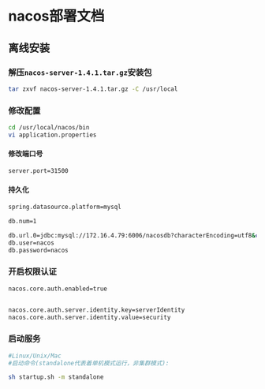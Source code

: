 # nacos部署文档

## 离线安装


### 解压`nacos-server-1.4.1.tar.gz`安装包

```bash
tar zxvf nacos-server-1.4.1.tar.gz -C /usr/local
```

### 修改配置

```bash
cd /usr/local/nacos/bin
vi application.properties
```
#### 修改端口号

```bash
server.port=31500
```

#### 持久化

```bash
spring.datasource.platform=mysql

db.num=1

db.url.0=jdbc:mysql://172.16.4.79:6006/nacosdb?characterEncoding=utf8&connectTimeout=1000&socketTimeout=3000&autoReconnect=true&useUnicode=true&useSSL=false&serverTimezone=UTC
db.user=nacos
db.password=nacos
```

### 开启权限认证

```bash
nacos.core.auth.enabled=true


nacos.core.auth.server.identity.key=serverIdentity
nacos.core.auth.server.identity.value=security


```



### 启动服务

```bash
#Linux/Unix/Mac
#启动命令(standalone代表着单机模式运行，非集群模式):

sh startup.sh -m standalone
```
